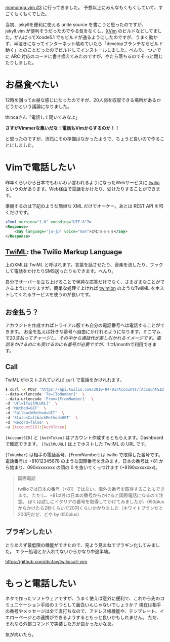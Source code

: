 [momonga.vim #3](http://partake.in/events/52a7b249-5183-4f1a-9e4f-22c1f0e436a5) に行ってきました。
予想以上にみんなもくもくしていて、すごくもくもくでした。


当初、jekyllを便利に使える unite source を書こうと思ったのですが、jekyll.vim が便利そうだったのでやる気をなくし、[XVim](https://www.google.co.jp/url?sa=t&rct=j&q=&esrc=s&source=web&cd=1&ved=0CCoQFjAA&url=https%3A%2F%2Fgithub.com%2FJugglerShu%2FXVim&ei=OdgrU83OGYW9kQWQ-4DgDQ&usg=AFQjCNGvknT-Chp31HaERR4Lwx5SQf4aaQ&sig2=jVt95pZAnyDurOpDz-pMag&bvm=bv.62922401,d.dGI) のビルドなどしてました。がんばってXcode5.1 でもビルドが通るようにしたのですが、うまく動かず、半泣きになってインターネット眺めていたら「developブランチならビルド動く」とのことだったのでビルドしてインストールしました。べんり。
ついでに ARC 対応のコードに書き換えてみたのですが、やたら落ちるのでそっと閉じたりしました。

# お昼食べたい
12時を回ってお昼な感じになったのですが、20人弱を収容できる場所があるかどうかという議論になりました。

thincaさん「電話して聞いてみなよ」

 **さすがVimmerな集いだな！電話もVimからするのか！！**

と思ったのですが、流石にその準備はなかったようで、ちょうど良いので作ることにしました。

# Vimで電話したい

昨年くらいから日本でもわいわい言われるようになったWebサービスに [twilio](http://twilio.com/) というのがあります。Web経由で電話をかけたり、受けたりすることができます。

準備するのは下記のような簡単な XML だけでオーケー。あとは REST API を叩くだけです。

``` xml
<?xml version="1.0" encoding="UTF-8"?>
<Response>
	<Say language="ja-jp" voice="man">びむぅぅぅぅ</Say>
</Response>
```

## [TwiML](https://www.twilio.com/docs/api/twiml): the Twilio Markup Language
上のXMLは TwiML と呼ばれます。言葉を話させたり、音楽を流したり、フックして電話をかけたりSMS送ったりもできます。べんり。

自分でサーバーを立ち上げることで単純な応答だけでなく、さまざまなことができるようになりますが、簡単な処理でよければ [twimlbn](http://twimlbin.com/) のようなTwilML をホストしてくれるサービスを使うのが良いです。

## お金払う？
アカウントを作成すればトライアル版でも自分の電話番号へは電話することができます。
お金を払えば好きな番号へ自由にかけれるようになります。ミニマムで$20支払ってチャージし、その中から通話代が差し引かれるイメージです。電話をかけるのにも受けるのにも番号が必要ですが、1つ$1/monthで利用できます。

## Call

TwiML がホストされていれば `curl` で電話をかけれれます。

``` sh
$ curl -X POST 'https://api.twilio.com/2010-04-01/Accounts/[AccountSID]/Calls.json' \
--data-urlencode 'To=[ToNumber]'  \
--data-urlencode 'From=[FromNumber]'  \
-d 'Url=[TwilMLURL]'  \
-d 'Method=GET'  \
-d 'FallbackMethod=GET'  \
-d 'StatusCallbackMethod=GET'  \
-d 'Record=false' \
-u [AccountSID]:[AuthToken]
```

`[AccountSID]` と `[AuthToken]` はアカウント作成するともらえます。Dashboardで確認できます。
`[TwilMLURL]` は上でホストした TwilML の URL です。

`[ToNumber]` は相手の電話番号、[FromNumber] は twilio で取得した番号です。電話番号は +81012345678 のような国際番号を含みます。日本の番号は +81 から始まり、090xxxxxxxx の頭の 0 を抜いてくっつけます (+8190xxxxxxxx)。

> 国際電話
>
> twilioでは日本の番号（+81）ではない、海外の番号を取得することもできます。
> ただし、+81以外は日本の番号からかけると国際電話になるので注意。 
> ぼくは試しにイタリアの番号を取得してかけてみましたが、050plusからかけたら2秒くらいで20円くらいかかりました（ホワイトプランだと200円だぜ、どや by 050plus）

## プラギンしたい

とりあえず最低限の機能ができたので、見よう見まねでプラギン化してみました。
エラー処理とか入れてないからかなり中途半端。


https://github.com/dictav/twiliocall-vim


# もっと電話したい
ネタで作ったソフトウェアですが、うまく使えば意外に便利で、これから先のコミュニケーション手段の１つとして面白いんじゃないでしょうか？
現在は相手の番号やメッセージは全て直打ちなので、アドレス帳機能や、テンプレート、イエローページとの連携ができるようするともっと良いかもしれません。
ただ、それなら外部コマンドで実装した方が良かったかなあ。

気が向いたら。
